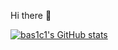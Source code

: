 Hi there 👋

[![bas1c1's GitHub stats](https://github-readme-stats.vercel.app/api?username=bas1c1)](https://github.com/anuraghazra/github-readme-stats)
